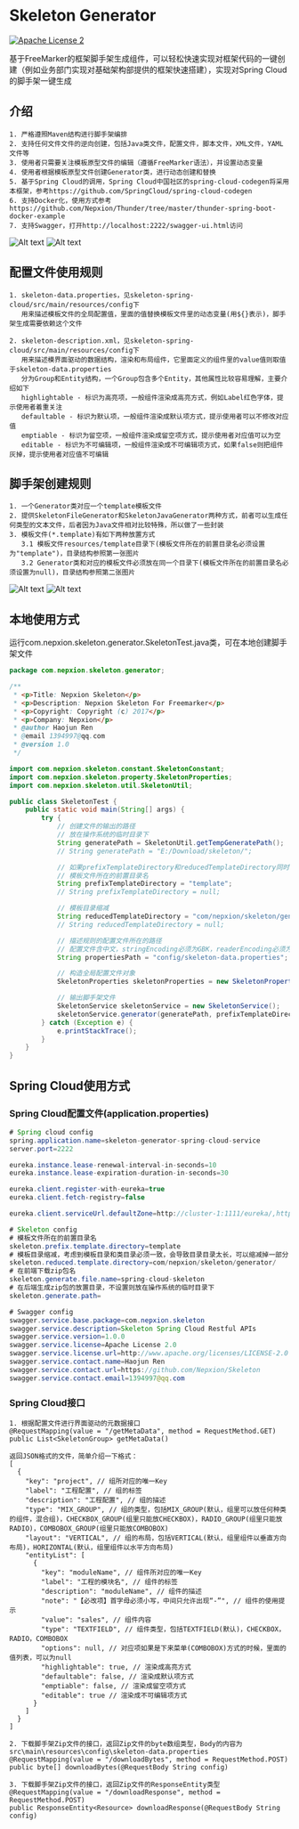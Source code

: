 # Skeleton Generator
[![Apache License 2](https://img.shields.io/badge/license-ASF2-blue.svg)](https://www.apache.org/licenses/LICENSE-2.0.txt)

基于FreeMarker的框架脚手架生成组件，可以轻松快速实现对框架代码的一键创建（例如业务部门实现对基础架构部提供的框架快速搭建），实现对Spring Cloud的脚手架一键生成

## 介绍
    1. 严格遵照Maven结构进行脚手架编排
    2. 支持任何文件文件的逆向创建，包括Java类文件，配置文件，脚本文件，XML文件，YAML文件等
    3. 使用者只需要关注模板原型文件的编辑（遵循FreeMarker语法），并设置动态变量
    4. 使用者根据模板原型文件创建Generator类，进行动态创建和替换
    5. 基于Spring Cloud的调用，Spring Cloud中国社区的spring-cloud-codegen将采用本框架，参考https://github.com/SpringCloud/spring-cloud-codegen
    6. 支持Docker化，使用方式参考https://github.com/Nepxion/Thunder/tree/master/thunder-spring-boot-docker-example
    7. 支持Swagger，打开http://localhost:2222/swagger-ui.html访问

![Alt text](https://github.com/Nepxion/Skeleton/blob/master/Dockers.jpg)
![Alt text](https://github.com/Nepxion/Skeleton/blob/master/Swagger.jpg)

## 配置文件使用规则
    1. skeleton-data.properties，见skeleton-spring-cloud/src/main/resources/config下
       用来描述模板文件的全局配置值，里面的值替换模板文件里的动态变量(用${}表示)，脚手架生成需要依赖这个文件

    2. skeleton-description.xml，见skeleton-spring-cloud/src/main/resources/config下
       用来描述模界面驱动的数据结构，渲染和布局组件，它里面定义的组件里的value值则取值于skeleton-data.properties
       分为Group和Entity结构，一个Group包含多个Entity，其他属性比较容易理解，主要介绍如下
       highlightable - 标识为高亮项，一般组件渲染成高亮方式，例如Label红色字体，提示使用者着重关注
       defaultable - 标识为默认项，一般组件渲染成默认项方式，提示使用者可以不修改对应值
       emptiable - 标识为留空项，一般组件渲染成留空项方式，提示使用者对应值可以为空
       editable - 标识为不可编辑项，一般组件渲染成不可编辑项方式，如果false则把组件灰掉，提示使用者对应值不可编辑

## 脚手架创建规则
    1. 一个Generator类对应一个template模板文件
    2. 提供SkeletonFileGenerator和SkeletonJavaGenerator两种方式，前者可以生成任何类型的文本文件，后者因为Java文件相对比较特殊，所以做了一些封装
    3. 模板文件(*.template)有如下两种放置方式
       3.1 模板文件resources/template目录下(模板文件所在的前置目录名必须设置为"template")，目录结构参照第一张图片
       3.2 Generator类和对应的模板文件必须放在同一个目录下(模板文件所在的前置目录名必须设置为null)，目录结构参照第二张图片   
![Alt text](https://github.com/Nepxion/Skeleton/blob/master/Template1.jpg)
![Alt text](https://github.com/Nepxion/Skeleton/blob/master/Template2.jpg)

## 本地使用方式
运行com.nepxion.skeleton.generator.SkeletonTest.java类，可在本地创建脚手架文件
```java
package com.nepxion.skeleton.generator;

/**
 * <p>Title: Nepxion Skeleton</p>
 * <p>Description: Nepxion Skeleton For Freemarker</p>
 * <p>Copyright: Copyright (c) 2017</p>
 * <p>Company: Nepxion</p>
 * @author Haojun Ren
 * @email 1394997@qq.com
 * @version 1.0
 */

import com.nepxion.skeleton.constant.SkeletonConstant;
import com.nepxion.skeleton.property.SkeletonProperties;
import com.nepxion.skeleton.util.SkeletonUtil;

public class SkeletonTest {
    public static void main(String[] args) {
        try {
            // 创建文件的输出的路径
            // 放在操作系统的临时目录下
            String generatePath = SkeletonUtil.getTempGeneratePath();
            // String generatePath = "E:/Download/skeleton/";

            // 如果prefixTemplateDirectory和reducedTemplateDirectory同时为null，那么Generator类目录和Template目录必须完全一致
            // 模板文件所在的前置目录名
            String prefixTemplateDirectory = "template";
            // String prefixTemplateDirectory = null;

            // 模板目录缩减
            String reducedTemplateDirectory = "com/nepxion/skeleton/generator/";
            // String reducedTemplateDirectory = null;

            // 描述规则的配置文件所在的路径
            // 配置文件含中文，stringEncoding必须为GBK，readerEncoding必须为UTF-8，文本文件编码必须为ANSI
            String propertiesPath = "config/skeleton-data.properties";

            // 构造全局配置文件对象
            SkeletonProperties skeletonProperties = new SkeletonProperties(propertiesPath, SkeletonConstant.ENCODING_GBK, SkeletonConstant.ENCODING_UTF_8);

            // 输出脚手架文件
            SkeletonService skeletonService = new SkeletonService();
            skeletonService.generator(generatePath, prefixTemplateDirectory, reducedTemplateDirectory, skeletonProperties);
        } catch (Exception e) {
            e.printStackTrace();
        }
    }
}
```

## Spring Cloud使用方式

### Spring Cloud配置文件(application.properties)
```java
# Spring cloud config
spring.application.name=skeleton-generator-spring-cloud-service
server.port=2222

eureka.instance.lease-renewal-interval-in-seconds=10
eureka.instance.lease-expiration-duration-in-seconds=30

eureka.client.register-with-eureka=true
eureka.client.fetch-registry=false

eureka.client.serviceUrl.defaultZone=http://cluster-1:1111/eureka/,http://cluster-2:1112/eureka/,http://cluster-3:1113/eureka/

# Skeleton config
# 模板文件所在的前置目录名
skeleton.prefix.template.directory=template
# 模板目录缩减，考虑到模板目录和类目录必须一致，会导致目录目录太长，可以缩减掉一部分
skeleton.reduced.template.directory=com/nepxion/skeleton/generator/
# 在前端下载zip包名
skeleton.generate.file.name=spring-cloud-skeleton
# 在后端生成zip包的放置目录，不设置则放在操作系统的临时目录下
skeleton.generate.path=

# Swagger config
swagger.service.base.package=com.nepxion.skeleton
swagger.service.description=Skeleton Spring Cloud Restful APIs
swagger.service.version=1.0.0
swagger.service.license=Apache License 2.0
swagger.service.license.url=http://www.apache.org/licenses/LICENSE-2.0
swagger.service.contact.name=Haojun Ren
swagger.service.contact.url=https://github.com/Nepxion/Skeleton
swagger.service.contact.email=1394997@qq.com
```

### Spring Cloud接口
    1. 根据配置文件进行界面驱动的元数据接口
    @RequestMapping(value = "/getMetaData", method = RequestMethod.GET)
    public List<SkeletonGroup> getMetaData()

    返回JSON格式的文件，简单介绍一下格式：
    [
      {
        "key": "project", // 组所对应的唯一Key
        "label": "工程配置", // 组的标签
        "description": "工程配置", // 组的描述
        "type": "MIX_GROUP", // 组的类型，包括MIX_GROUP(默认，组里可以放任何种类的组件，混合组)，CHECKBOX_GROUP(组里只能放CHECKBOX)，RADIO_GROUP(组里只能放RADIO)，COMBOBOX_GROUP(组里只能放COMBOBOX)
        "layout": "VERTICAL", // 组的布局，包括VERTICAL(默认，组里组件以垂直方向布局)，HORIZONTAL(默认，组里组件以水平方向布局)
        "entityList": [
          {
            "key": "moduleName", // 组件所对应的唯一Key
            "label": "工程的模块名", // 组件的标签
            "description": "moduleName", // 组件的描述
            "note": "【必改项】首字母必须小写，中间只允许出现“-”", // 组件的使用提示
            "value": "sales", // 组件内容
            "type": "TEXTFIELD", // 组件类型，包括TEXTFIELD(默认)，CHECKBOX，RADIO，COMBOBOX
            "options": null, // 对应项如果是下来菜单(COMBOBOX)方式的时候，里面的值列表，可以为null
            "highlightable": true, // 渲染成高亮方式
            "defaultable": false, // 渲染成默认项方式
            "emptiable": false, // 渲染成留空项方式
            "editable": true // 渲染成不可编辑项方式
          }
        ]
      }
    ]   

    2. 下载脚手架Zip文件的接口，返回Zip文件的byte数组类型，Body的内容为src\main\resources\config\skeleton-data.properties 
    @RequestMapping(value = "/downloadBytes", method = RequestMethod.POST)
    public byte[] downloadBytes(@RequestBody String config)

    3. 下载脚手架Zip文件的接口，返回Zip文件的ResponseEntity类型
    @RequestMapping(value = "/downloadResponse", method = RequestMethod.POST)
    public ResponseEntity<Resource> downloadResponse(@RequestBody String config)